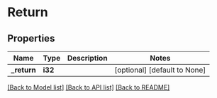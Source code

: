 # Return

## Properties
Name | Type | Description | Notes
------------ | ------------- | ------------- | -------------
**_return** | **i32** |  | [optional] [default to None]

[[Back to Model list]](../README.md#documentation-for-models) [[Back to API list]](../README.md#documentation-for-api-endpoints) [[Back to README]](../README.md)


